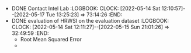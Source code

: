 - DONE Contact Intel Lab
  :LOGBOOK:
  CLOCK: [2022-05-14 Sat 12:10:57]--[2022-05-17 Tue 13:25:23] =>  73:14:26
  :END:
- DONE evaluation of HRWSI on the evaluation dataset
  :LOGBOOK:
  CLOCK: [2022-05-14 Sat 12:11:27]--[2022-05-15 Sun 21:01:26] =>  32:49:59
  :END:
	- Root Mean Squared Error
	-
